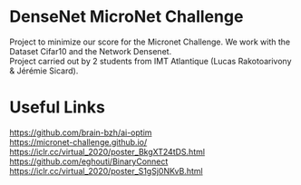 # DenseNet MicroNet Challenge

Project to minimize our score for the Micronet Challenge. We work with the Dataset Cifar10 and the Network Densenet.  
Project carried out by 2 students from IMT Atlantique (Lucas Rakotoarivony & Jérémie Sicard).

# Useful Links
https://github.com/brain-bzh/ai-optim  
https://micronet-challenge.github.io/  
https://iclr.cc/virtual_2020/poster_BkgXT24tDS.html  
https://github.com/eghouti/BinaryConnect
https://iclr.cc/virtual_2020/poster_S1gSj0NKvB.html
